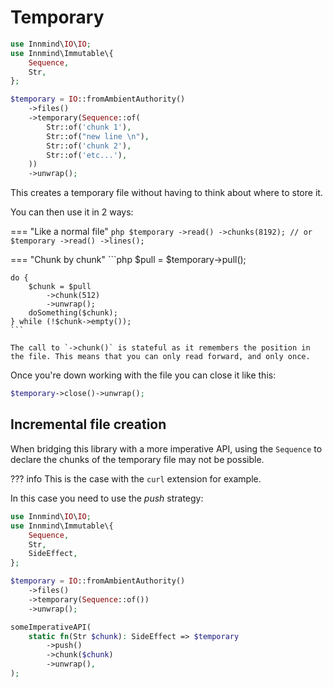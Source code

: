 
# Temporary

```php
use Innmind\IO\IO;
use Innmind\Immutable\{
    Sequence,
    Str,
};

$temporary = IO::fromAmbientAuthority()
    ->files()
    ->temporary(Sequence::of(
        Str::of('chunk 1'),
        Str::of("new line \n"),
        Str::of('chunk 2'),
        Str::of('etc...'),
    ))
    ->unwrap();
```

This creates a temporary file without having to think about where to store it.

You can then use it in 2 ways:

=== "Like a normal file"
    ```php
    $temporary
        ->read()
        ->chunks(8192);
    // or
    $temporary
        ->read()
        ->lines();
    ```

=== "Chunk by chunk"
    ```php
    $pull = $temporary->pull();

    do {
        $chunk = $pull
            ->chunk(512)
            ->unwrap();
        doSomething($chunk);
    } while (!$chunk->empty());
    ```

    The call to `->chunk()` is stateful as it remembers the position in the file. This means that you can only read forward, and only once.

Once you're down working with the file you can close it like this:

```php
$temporary->close()->unwrap();
```

## Incremental file creation

When bridging this library with a more imperative API, using the `Sequence` to declare the chunks of the temporary file may not be possible.

??? info
    This is the case with the `curl` extension for example.

In this case you need to use the _push_ strategy:

```php
use Innmind\IO\IO;
use Innmind\Immutable\{
    Sequence,
    Str,
    SideEffect,
};

$temporary = IO::fromAmbientAuthority()
    ->files()
    ->temporary(Sequence::of())
    ->unwrap();

someImperativeAPI(
    static fn(Str $chunk): SideEffect => $temporary
        ->push()
        ->chunk($chunk)
        ->unwrap(),
);
```

